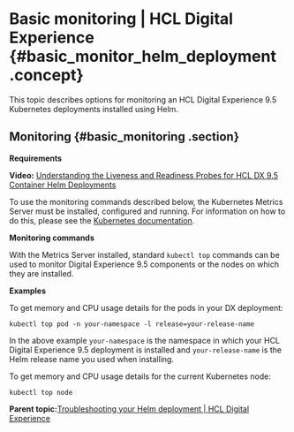 # Basic monitoring \| HCL Digital Experience {#basic_monitor_helm_deployment .concept}

This topic describes options for monitoring an HCL Digital Experience 9.5 Kubernetes deployments installed using Helm.

## Monitoring {#basic_monitoring .section}

**Requirements**

**Video:** [Understanding the Liveness and Readiness Probes for HCL DX 9.5 Container Helm Deployments](https://youtu.be/wGes1A98SOE)

To use the monitoring commands described below, the Kubernetes Metrics Server must be installed, configured and running. For information on how to do this, please see the [Kubernetes documentation](https://github.com/kubernetes-sigs/metrics-server/releases).

**Monitoring commands**

With the Metrics Server installed, standard `kubectl top` commands can be used to monitor Digital Experience 9.5 components or the nodes on which they are installed.

**Examples**

To get memory and CPU usage details for the pods in your DX deployment:

```
kubectl top pod -n your-namespace -l release=your-release-name
```

In the above example `your-namespace` is the namespace in which your HCL Digital Experience 9.5 deployment is installed and `your-release-name` is the Helm release name you used when installing.

To get memory and CPU usage details for the current Kubernetes node:

```
kubectl top node
```

**Parent topic:**[Troubleshooting your Helm deployment \| HCL Digital Experience](../containerization/helm_troubleshooting.md)

